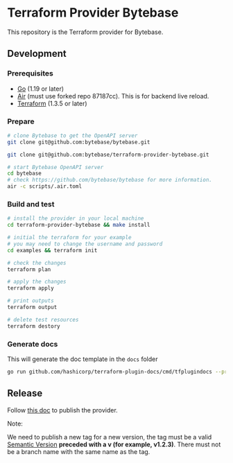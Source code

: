 # Terraform Provider Bytebase

This repository is the Terraform provider for Bytebase.

## Development

### Prerequisites

- [Go](https://golang.org/doc/install) (1.19 or later)
- [Air](https://github.com/cosmtrek/air#installation) (must use forked repo 87187cc). This is for backend live reload.
- [Terraform](https://developer.hashicorp.com/terraform/downloads?product_intent=terraform) (1.3.5 or later)

### Prepare

```bash
# clone Bytebase to get the OpenAPI server
git clone git@github.com:bytebase/bytebase.git

git clone git@github.com:bytebase/terraform-provider-bytebase.git
```

```bash
# start Bytebase OpenAPI server
cd bytebase
# check https://github.com/bytebase/bytebase for more information.
air -c scripts/.air.toml
```

### Build and test

```bash
# install the provider in your local machine
cd terraform-provider-bytebase && make install

# initial the terraform for your example
# you may need to change the username and password
cd examples && terraform init

# check the changes
terraform plan

# apply the changes
terraform apply

# print outputs
terraform output

# delete test resources
terraform destory
```

### Generate docs

This will generate the doc template in the `docs` folder

```bash
go run github.com/hashicorp/terraform-plugin-docs/cmd/tfplugindocs --provider-name=terraform-provider-bytebase
```

## Release

Follow [this doc](https://developer.hashicorp.com/terraform/registry/providers/publishing) to publish the provider.

Note:

We need to publish a new tag for a new version, the tag must be a valid [Semantic Version](https://semver.org/) **preceded with a v (for example, v1.2.3)**. There must not be a branch name with the same name as the tag.
